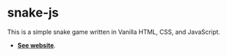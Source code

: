 # snake-js

This is a simple snake game written in Vanilla HTML, CSS, and JavaScript.

- **[See website](https://htmlpreview.github.io/?https://github.com/LaloFl/snake-js/blob/main/index.html)**.
